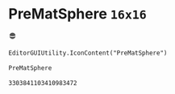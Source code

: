 # PreMatSphere `16x16`
<img src="/img/PreMatSphere.png" width=16 height=16>

``` CSharp
EditorGUIUtility.IconContent("PreMatSphere")
```
```
PreMatSphere
```
```
3303841103410983472
```
